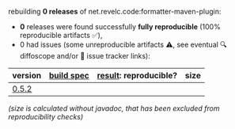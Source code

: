 rebuilding **0 releases** of net.revelc.code:formatter-maven-plugin:
- **0** releases were found successfully **fully reproducible** (100% reproducible artifacts :white_check_mark:),
- 0 had issues (some unreproducible artifacts :warning:, see eventual :mag: diffoscope and/or :memo: issue tracker links):

| version | [build spec](/BUILDSPEC.md) | [result](https://reproducible-builds.org/docs/jvm/): reproducible? | size |
| -- | --------- | ------ | -- |
| [0.5.2](https://central.sonatype.com/artifact/net.revelc.code/formatter-maven-plugin/0.5.2/pom) | | | |

<i>(size is calculated without javadoc, that has been excluded from reproducibility checks)</i>
